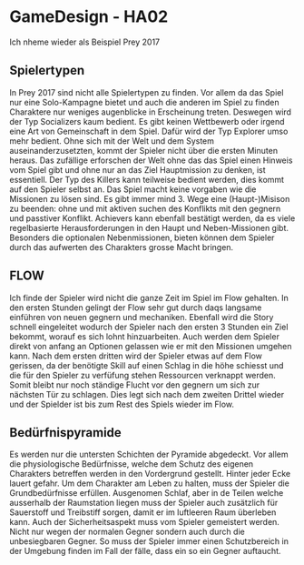 # GameDesign - HA02

Ich nheme wieder als Beispiel Prey 2017
## Spielertypen
In Prey 2017 sind nicht alle Spielertypen zu finden. Vor allem da das Spiel nur eine Solo-Kampagne bietet und auch die anderen im Spiel zu finden Charaktere nur weniges augenblicke in Erscheinung treten.
Deswegen wird der Typ Socializers kaum bedient. Es gibt keinen Wettbewerb oder irgend eine Art von Gemeinschaft in dem Spiel.
Dafür wird der Typ Explorer umso mehr bedient. Ohne sich mit der Welt und dem System auseinanderzusetzten, kommt der Spieler nicht über die ersten Minuten heraus.
Das zufällige erforschen der Welt ohne das das Spiel einen Hinweis vom Spiel gibt und ohne nur an das Ziel Hauptmission zu denken, ist essentiell.
Der Typ des Killers kann teilweise bedient werden, dies kommt auf den Spieler selbst an. Das Spiel macht keine vorgaben wie die Missionen zu lösen sind. Es gibt immer mind 3. Wege eine (Haupt-)Misison zu beenden: ohne und mit aktiven suchen des Konflikts mit den gegnern und passtiver Konflikt.
Achievers kann ebenfall bestätigt werden, da es viele regelbasierte Herausforderungen in den Haupt und Neben-Missionen gibt. Besonders die optionalen Nebenmissionen, bieten können dem Spieler durch das aufwerten des Charakters grosse Macht bringen.


## FLOW

Ich finde der Spieler wird nicht die ganze Zeit im Spiel im Flow gehalten. In den ersten Stunden gelingt der Flow sehr gut durch daqs langsame einführen von neuen gegnern und mechaniken. Ebenfall wird die Story schnell eingeleitet wodurch der Spieler nach den ersten 3 Stunden ein Ziel bekommt, worauf es sich lohnt hinzuarbeiten. Auch werden dem Spieler direkt von anfang an Optionen gelassen wie er mit den Missionen umgehen kann.
Nach dem ersten dritten wird der Spieler etwas auf dem Flow gerissen, da der benötigte Skill auf einen Schlag in die höhe schiesst und die für den Spieler zu verfüfung stehen Ressourcen verknappt werden. Somit bleibt nur noch ständige Flucht vor den gegnern um sich zur nächsten Tür zu schlagen.
Dies legt sich nach dem zweiten Drittel wieder und der Spielder ist bis zum Rest des Spiels wieder im Flow.


## Bedürfnispyramide
Es werden nur die untersten Schichten der Pyramide abgedeckt.
Vor allem die physiologische Bedürfnisse, welche dem Schutz des eigenen Charakters betreffen werden in den Vordergrund gestellt. Hinter jeder Ecke lauert gefahr.
Um dem Charakter am Leben zu halten, muss der Spieler die Grundbedürfnisse erfüllen. Ausgenomen Schlaf, aber in de Teilen welche ausserhalb der Raumstation liegen muss der Spieler auch zusätzlich für Sauerstoff und Treibstiff sorgen, damit er im luftleeren Raum überleben kann.
Auch der Sicherheitsaspekt muss vom Spieler gemeistert werden. Nicht nur wegen der normalen Gegner sondern auch durch die unbesiegbaren Gegner. So muss der Spieler immer einen Schutzbereich in der Umgebung finden im Fall der fälle, dass ein so ein Gegner auftaucht.


